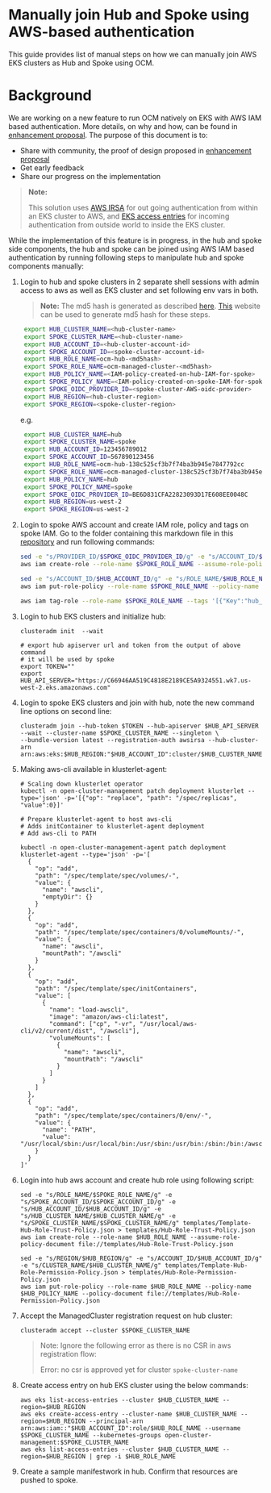 # Manually join Hub and Spoke using AWS-based authentication

This guide provides list of manual steps on how we can manually join AWS EKS clusters as Hub and Spoke using OCM.

# Background

We are working on a new feature to run OCM natively on EKS with AWS IAM based authentication. More details, on why and how, can be found in [enhancement proposal](https://github.com/open-cluster-management-io/enhancements/blob/main/enhancements/sig-architecture/105-aws-iam-registration/README.md). The purpose of this document is to:
- Share with community, the proof of design proposed in [enhancement proposal](https://github.com/open-cluster-management-io/enhancements/blob/main/enhancements/sig-architecture/105-aws-iam-registration/README.md)
- Get early feedback
- Share our progress on the implementation


>  **Note:**
> 
> This solution uses [AWS IRSA](https://docs.aws.amazon.com/eks/latest/userguide/iam-roles-for-service-accounts.html) for out going authentication from within an EKS cluster to AWS, and [EKS access entries](https://docs.aws.amazon.com/eks/latest/userguide/access-entries.html) for incoming authentication from outside world to inside the EKS cluster.

While the implementation of this feature is in progress, in the hub and spoke side components, the hub and spoke can be joined using AWS IAM based authentication by running following steps to manipulate hub and spoke components manually:

1. Login to hub and spoke clusters in 2 separate shell sessions with admin access to aws as well as EKS cluster and set following env vars in both.
    > **Note:** The md5 hash is generated as described [here](https://github.com/open-cluster-management-io/enhancements/blob/main/enhancements/sig-architecture/105-aws-iam-registration/README.md?plain=1#L249). [This](https://www.md5hashgenerator.com/) website can be used to generate md5 hash for these steps.
   ```bash
    export HUB_CLUSTER_NAME=<hub-cluster-name>
    export SPOKE_CLUSTER_NAME=<hub-cluster-name>
    export HUB_ACCOUNT_ID=<hub-cluster-account-id>
    export SPOKE_ACCOUNT_ID=<spoke-cluster-account-id>
    export HUB_ROLE_NAME=ocm-hub-<md5hash>
    export SPOKE_ROLE_NAME=ocm-managed-cluster-<md5hash>
    export HUB_POLICY_NAME=<IAM-policy-created-on-hub-IAM-for-spoke>
    export SPOKE_POLICY_NAME=<IAM-policy-created-on-spoke-IAM-for-spoke>
    export SPOKE_OIDC_PROVIDER_ID=<spoke-cluster-AWS-oidc-provider>
    export HUB_REGION=<hub-cluster-region>
    export SPOKE_REGION=<spoke-cluster-region>
   ```
   
   e.g.
   ```bash
    export HUB_CLUSTER_NAME=hub
    export SPOKE_CLUSTER_NAME=spoke
    export HUB_ACCOUNT_ID=123456789012
    export SPOKE_ACCOUNT_ID=567890123456
    export HUB_ROLE_NAME=ocm-hub-138c525cf3b7f74ba3b945e7847792cc
    export SPOKE_ROLE_NAME=ocm-managed-cluster-138c525cf3b7f74ba3b945e7847792cc
    export HUB_POLICY_NAME=hub
    export SPOKE_POLICY_NAME=spoke
    export SPOKE_OIDC_PROVIDER_ID=BE6D831CFA22823093D17E608EE0048C
    export HUB_REGION=us-west-2
    export SPOKE_REGION=us-west-2
   ```

2. Login to spoke AWS account and create IAM role, policy and tags on spoke IAM. Go to the folder containing this markdown file in this [repository](https://github.com/open-cluster-management-io/ocm/tree/main/solutions/joining-hub-and-spoke-with-aws-auth-manually) and run following commands:
   ```bash
   sed -e "s/PROVIDER_ID/$SPOKE_OIDC_PROVIDER_ID/g" -e "s/ACCOUNT_ID/$SPOKE_ACCOUNT_ID/g" -e "s/REGION/$SPOKE_REGION/g" templates/Template-Spoke-Role-Trust-Policy.json > templates/Spoke-Role-Trust-Policy.json
   aws iam create-role --role-name $SPOKE_ROLE_NAME --assume-role-policy-document file://templates/Spoke-Role-Trust-Policy.json

   sed -e "s/ACCOUNT_ID/$HUB_ACCOUNT_ID/g" -e "s/ROLE_NAME/$HUB_ROLE_NAME/g" templates/Template-Spoke-Role-Permission-Policy.json > templates/Spoke-Role-Permission-Policy.json
   aws iam put-role-policy --role-name $SPOKE_ROLE_NAME --policy-name $SPOKE_POLICY_NAME --policy-document file://templates/Spoke-Role-Permission-Policy.json

   aws iam tag-role --role-name $SPOKE_ROLE_NAME --tags '[{"Key":"hub_cluster_account_id", "Value":"'$HUB_ACCOUNT_ID'"},{"Key":"hub_cluster_name", "Value":"'$HUB_CLUSTER_NAME'"},{"Key":"managed_cluster_account_id", "Value":"'$SPOKE_ACCOUNT_ID'"},{"Key":"managed_cluster_name", "Value":"'$SPOKE_CLUSTER_NAME'"}]'
   ```

3. Login to hub EKS clusters and initialize hub:
   ```shell
   clusteradm init  --wait
   
   # export hub apiserver url and token from the output of above command
   # it will be used by spoke
   export TOKEN=""
   export HUB_API_SERVER="https://C66946AA519C4818E2189CE5A9324551.wk7.us-west-2.eks.amazonaws.com"
   ``` 

4. Login to spoke EKS clusters and join with hub, note the new command line options on second line:
   ```shell
   clusteradm join --hub-token $TOKEN --hub-apiserver $HUB_API_SERVER --wait --cluster-name $SPOKE_CLUSTER_NAME --singleton \
   --bundle-version latest --registration-auth awsirsa --hub-cluster-arn arn:aws:eks:$HUB_REGION:"$HUB_ACCOUNT_ID":cluster/$HUB_CLUSTER_NAME
   ```

5. Making aws-cli available in klusterlet-agent:
   ```shell
   # Scaling down klusterlet operator 
   kubectl -n open-cluster-management patch deployment klusterlet --type='json' -p='[{"op": "replace", "path": "/spec/replicas", "value":0}]'
   
   # Prepare klusterlet-agent to host aws-cli
   # Adds initContainer to klusterlet-agent deployment
   # Add aws-cli to PATH
   
   kubectl -n open-cluster-management-agent patch deployment klusterlet-agent --type='json' -p='[
     {
       "op": "add",
       "path": "/spec/template/spec/volumes/-",
       "value": {
         "name": "awscli",
         "emptyDir": {}
       }
     },
     {
       "op": "add",
       "path": "/spec/template/spec/containers/0/volumeMounts/-",
       "value": {
         "name": "awscli",
         "mountPath": "/awscli"
       }
     },
     {
       "op": "add",
       "path": "/spec/template/spec/initContainers",
       "value": [
         {
           "name": "load-awscli",
           "image": "amazon/aws-cli:latest",
           "command": ["cp", "-vr", "/usr/local/aws-cli/v2/current/dist", "/awscli"],
           "volumeMounts": [
             {
               "name": "awscli",
               "mountPath": "/awscli"
             }
           ]
         }
       ]
     },
     {
       "op": "add",
       "path": "/spec/template/spec/containers/0/env/-",
       "value": {
         "name": "PATH",
         "value": "/usr/local/sbin:/usr/local/bin:/usr/sbin:/usr/bin:/sbin:/bin:/awscli/dist"
       }
     }
   ]'

   ```

6. Login into hub aws account and create hub role using following script:
   ```shell
   sed -e "s/ROLE_NAME/$SPOKE_ROLE_NAME/g" -e "s/SPOKE_ACCOUNT_ID/$SPOKE_ACCOUNT_ID/g" -e "s/HUB_ACCOUNT_ID/$HUB_ACCOUNT_ID/g" -e "s/HUB_CLUSTER_NAME/$HUB_CLUSTER_NAME/g" -e "s/SPOKE_CLUSTER_NAME/$SPOKE_CLUSTER_NAME/g" templates/Template-Hub-Role-Trust-Policy.json > templates/Hub-Role-Trust-Policy.json
   aws iam create-role --role-name $HUB_ROLE_NAME --assume-role-policy-document file://templates/Hub-Role-Trust-Policy.json
   
   sed -e "s/REGION/$HUB_REGION/g" -e "s/ACCOUNT_ID/$HUB_ACCOUNT_ID/g" -e "s/CLUSTER_NAME/$HUB_CLUSTER_NAME/g" templates/Template-Hub-Role-Permission-Policy.json > templates/Hub-Role-Permission-Policy.json
   aws iam put-role-policy --role-name $HUB_ROLE_NAME --policy-name $HUB_POLICY_NAME --policy-document file://templates/Hub-Role-Permission-Policy.json
   ```

7. Accept the ManagedCluster registration request on hub cluster:
   ```shell
   clusteradm accept --cluster $SPOKE_CLUSTER_NAME
   ```
   > Note: Ignore the following error as there is no CSR in aws registration flow:
   > 
   > Error: no csr is approved yet for cluster `spoke-cluster-name`

8. Create access entry on hub EKS cluster using the below commands:
   ```shell 
   aws eks list-access-entries --cluster $HUB_CLUSTER_NAME --region=$HUB_REGION
   aws eks create-access-entry --cluster-name $HUB_CLUSTER_NAME --region=$HUB_REGION --principal-arn arn:aws:iam::"$HUB_ACCOUNT_ID":role/$HUB_ROLE_NAME --username $SPOKE_CLUSTER_NAME --kubernetes-groups open-cluster-management:$SPOKE_CLUSTER_NAME
   aws eks list-access-entries --cluster $HUB_CLUSTER_NAME --region=$HUB_REGION | grep -i $HUB_ROLE_NAME
   ```
9. Create a sample manifestwork in hub. Confirm that resources are pushed to spoke.
